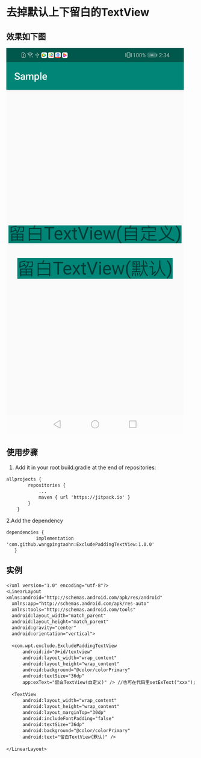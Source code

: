 # 去掉默认上下留白的TextView
## 效果如下图
![image](https://github.com/wangpingtaohn/ExcludePaddingTextView/blob/master/demo.png)

## 使用步骤
1. Add it in your root build.gradle at the end of repositories:
```
allprojects {
		repositories {
			...
			maven { url 'https://jitpack.io' }
		}
	}  
  ```
 2.Add the dependency
 ```
 dependencies {
	        implementation 'com.github.wangpingtaohn:ExcludePaddingTextView:1.0.0'
	}
  ```
  ## 实例
  ```
  <?xml version="1.0" encoding="utf-8"?>
<LinearLayout xmlns:android="http://schemas.android.com/apk/res/android"
    xmlns:app="http://schemas.android.com/apk/res-auto"
    xmlns:tools="http://schemas.android.com/tools"
    android:layout_width="match_parent"
    android:layout_height="match_parent"
    android:gravity="center"
    android:orientation="vertical">

    <com.wpt.exclude.ExcludePaddingTextView
        android:id="@+id/textview"
        android:layout_width="wrap_content"
        android:layout_height="wrap_content"
        android:background="@color/colorPrimary"
        android:textSize="36dp"
        app:exText="留白TextView(自定义)" /> //也可在代码里setExText("xxx");

    <TextView
        android:layout_width="wrap_content"
        android:layout_height="wrap_content"
        android:layout_marginTop="30dp"
        android:includeFontPadding="false"
        android:textSize="36dp"
        android:background="@color/colorPrimary"
        android:text="留白TextView(默认)" />

</LinearLayout>
  ```
